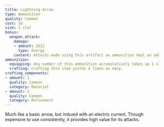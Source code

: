 ```yaml
---
title: Lightning Arrow
type: Ammunition
quality: Common
cost: 18
size: 1 slot
bonus:
  weapon_attack:
    damage:
    - amount: 2d12
      type: Energy
    content: Attacks made using this artifact as ammunition deal an additional 2d12 Energy damage.
ammunition:
  equipping: Any number of this ammunition accumulatively takes up 1 slot. It can be equipped into a creature's back slot or waist slot.
  crafting: Crafting this item yields 4 times as many.
crafting_components:
- amount: 1
  quality: Common
  category: Material
- amount: 1
  quality: Common
  category: Refinement
---
```

Much like a basic arrow, but imbued with an electric current. Though expensive to use consistently, it provides high value for its attacks.